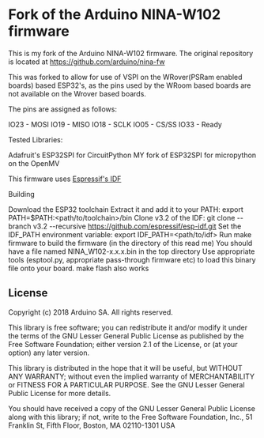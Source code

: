 # Fork of the Arduino NINA-W102 firmware

This is my fork of the Arduino NINA-W102 firmware. The original repository is located at https://github.com/arduino/nina-fw

This was forked to allow for use of VSPI on the WRover(PSRam enabled boards) based ESP32's, as the pins used by the WRoom based boards are not available on the Wrover based boards.

The pins are assigned as follows:

IO23 - MOSI
IO19 - MISO
IO18 - SCLK
IO05 - CS/SS
IO33 - Ready 

Tested Libraries:

Adafruit's ESP32SPI for CircuitPython
MY fork of ESP32SPI for micropython on the OpenMV

This firmware uses [Espressif's IDF](https://github.com/espressif/esp-idf)

Building

Download the ESP32 toolchain
Extract it and add it to your PATH: export PATH=$PATH:<path/to/toolchain>/bin
Clone v3.2 of the IDF: git clone --branch v3.2 --recursive https://github.com/espressif/esp-idf.git
Set the IDF_PATH environment variable: export IDF_PATH=<path/to/idf>
Run make firmware to build the firmware (in the directory of this read me)
You should have a file named NINA_W102-x.x.x.bin in the top directory
Use appropriate tools (esptool.py, appropriate pass-through firmware etc) to load this binary file onto your board. make flash also works

## License

Copyright (c) 2018 Arduino SA. All rights reserved.

This library is free software; you can redistribute it and/or
modify it under the terms of the GNU Lesser General Public
License as published by the Free Software Foundation; either
version 2.1 of the License, or (at your option) any later version.

This library is distributed in the hope that it will be useful,
but WITHOUT ANY WARRANTY; without even the implied warranty of
MERCHANTABILITY or FITNESS FOR A PARTICULAR PURPOSE. See the GNU
Lesser General Public License for more details.

You should have received a copy of the GNU Lesser General Public
License along with this library; if not, write to the Free Software
Foundation, Inc., 51 Franklin St, Fifth Floor, Boston, MA 02110-1301 USA
